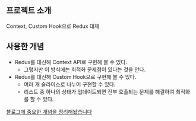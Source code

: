 ## 프로젝트 소개

Context, Custom Hook으로 Redux 대체

## 사용한 개념

- Redux를 대신해 Context API로 구현해 볼 수 있다.
  - 그렇지만 이 방식에는 최적화 문제점이 있다는 것을 안다.
- Redux를 대신해 Custom Hook으로 구현해 볼 수 있다.
  - 여러 개 슬라이스로 나누어 구현할 수 있다.
  - 리스트 중 하나의 상태가 업데이트되면 전부 호출되는 문제를 해결하여 최적화를 할 수 있다.

[블로그에 중요한 개념을 정리해놨습니다](https://github.com/jhan117/react-practice-projects/blob/main/study-notes/2023-01-05-react-learn20.md)
